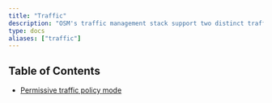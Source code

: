 ```yaml
---
title: "Traffic"
description: "OSM's traffic management stack support two distinct traffic policy modes, namely SMI traffic policy mode and permissive traffic policy mode. The traffic policy mode determines how OSM routes application traffic between pods within the service mesh."
type: docs
aliases: ["traffic"]
---
```


## Table of Contents
- [Permissive traffic policy mode](./permissive_traffic_policy_mode.md)
